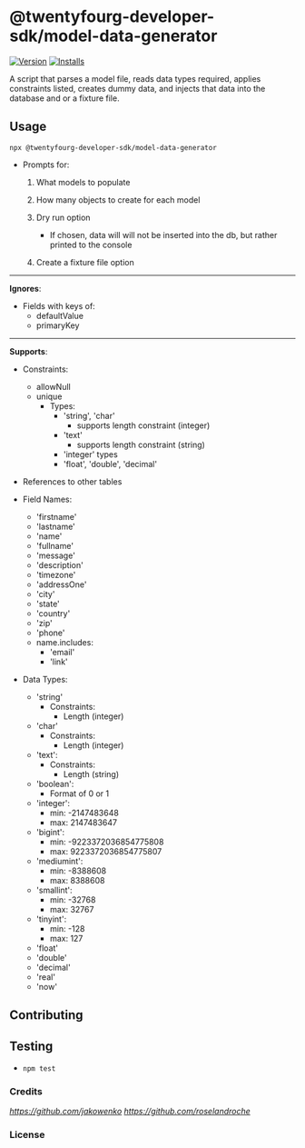 # @twentyfourg-developer-sdk/model-data-generator

[![Version](https://flat.badgen.net/npm/v/@twentyfourg-developer-sdk/model-data-generator)](https://github.com/twentyfourg/developer-sdk/releases) [![Installs](https://flat.badgen.net/npm/dt/@twentyfourg-developer-sdk/model-data-generator)](https://www.npmjs.com/package/@twentyfourg-developer-sdk/model-data-generator)

A script that parses a model file, reads data types required, applies constraints listed, creates dummy data, and injects that data into the database and or a fixture file.

## Usage

```
npx @twentyfourg-developer-sdk/model-data-generator
```

- Prompts for:

  1. What models to populate
  2. How many objects to create for each model
  3. Dry run option

     - If chosen, data will will not be inserted into the db, but rather printed to the console

  4. Create a fixture file option

---

**Ignores**:

- Fields with keys of:
  - defaultValue
  - primaryKey

---

**Supports**:

- Constraints:

  - allowNull
  - unique
    - Types:
      - 'string', 'char'
        - supports length constraint (integer)
      - 'text'
        - supports length constraint (string)
      - 'integer' types
      - 'float', 'double', 'decimal'

- References to other tables

- Field Names:

  - 'firstname'
  - 'lastname'
  - 'name'
  - 'fullname'
  - 'message'
  - 'description'
  - 'timezone'
  - 'addressOne'
  - 'city'
  - 'state'
  - 'country'
  - 'zip'
  - 'phone'
  - name.includes:
    - 'email'
    - 'link'

- Data Types:
  - 'string'
    - Constraints:
      - Length (integer)
  - 'char'
    - Constraints:
      - Length (integer)
  - 'text':
    - Constraints:
      - Length (string)
  - 'boolean':
    - Format of 0 or 1
  - 'integer':
    - min: -2147483648
    - max: 2147483647
  - 'bigint':
    - min: -9223372036854775808
    - max: 9223372036854775807
  - 'mediumint':
    - min: -8388608
    - max: 8388608
  - 'smallint':
    - min: -32768
    - max: 32767
  - 'tinyint':
    - min: -128
    - max: 127
  - 'float'
  - 'double'
  - 'decimal'
  - 'real'
  - 'now'

## Contributing

## Testing

- `npm test`

### Credits

*https://github.com/jakowenko*
*https://github.com/roselandroche*

### License
